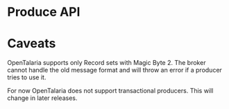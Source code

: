 # Produce API

# Caveats
OpenTalaria supports only Record sets with Magic Byte 2. The broker cannot handle the old message format and will throw an error if a producer tries to use it.

For now OpenTalaria does not support transactional producers. This will change in later releases.